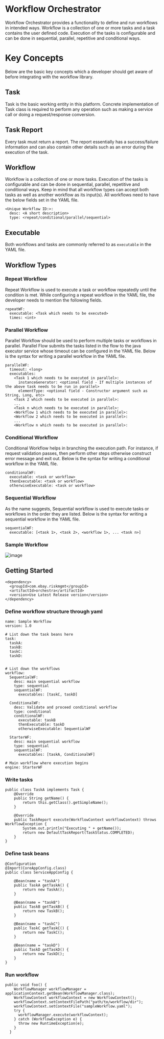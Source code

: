 # Workflow Orchestrator 

Workflow Orchestrator provides a functionality to define and run workflows in intended ways. Workflow is a collection of one or more tasks and a task contains the user defined code. Execution of the tasks is configurable and can be done in sequential, parallel, repetitive and conditional ways.

# Key Concepts
Below are the basic key concepts which a developer should get aware of before integrating with the workflow library. 
## Task
Task is the basic working entity in this platform. Concrete implementation of Task class is required to perform any operation such as making a service call or doing a request/response conversion. 

## Task Report
Every task must return a report. The report essentially has a success/failure information and can also contain other details such as an error during the execution of the task. 

## Workflow
Workflow is a collection of one or more tasks. Execution of the tasks is configurable and can be done in sequential, parallel, repetitive and conditional ways. Keep in mind that all workflow types can accept both tasks as well as another workflow as its input(s). All workflows need to have the below fields set in the YAML file.

    <Unique Workflow ID:>:
      desc: <A short description>
      type: <repeat/conditional/parallel/sequential>

## Executable
Both workflows and tasks are commonly referred to as `executable` in the YAML file.

## Workflow Types

### Repeat Workflow
Repeat Workflow is used to execute a task or workflow repeatedly until the condition is met. While configuring a repeat workflow in the YAML file, the developer needs to mention the following fields.


    repeatWF:
      executable: <Task which needs to be executed>
      times: <int>


### Parallel Workflow
Parallel Workflow should be used to perform multiple tasks or workflows in parallel. Parallel Flow submits the tasks listed in the flow to the java executor service whose timeout can be configured in the YAML file. Below is the syntax for writing a parallel workflow in the YAML file. 

    parallelWF:
      timeout: <long>
      executables:
        <Task 1 which needs to be executed in parallel>:
          instanceGenerator: <optional field - If multiple instances of the above task needs to be run in parallel>
          elementType: <optional field - Constructor argument such as String, Long, etc>
        <Task 2 which needs to be executed in parallel>:
        ...
        <Task n which needs to be executed in parallel>:
        <Workflow 1 which needs to be executed in parallel>:
        <Workflow 2 which needs to be executed in parallel>:
        ...
        <Workflow n which needs to be executed in parallel>:

### Conditional Workflow
Conditional Workflow helps in branching the execution path. For instance, if request validation passes, then perform other steps otherwise construct error message and exit out. Below is the syntax for writing a conditional workflow in the YAML file. 

    conditionalWF:
      executable: <task or workflow>
      thenExecutable: <task or workflow>
      otherwiseExecutable: <task or workflow>

### Sequential Workflow
As the name suggests, Sequential workflow is used to execute tasks or workflows in the order they are listed. Below is the syntax for writing a sequential workflow in the YAML file. 

    sequentialWF:
      executable: [<task 1>, <task 2>, <workflow 1>, ... <task n>]

### Sample Workflow

![image](https://github.com/eBay/orchestra/assets/78416587/221c0391-719f-4745-b77a-87da0e697b44)


## Getting Started

```
<dependency>
  <groupId>com.ebay.riskmgmt</groupId>
  <artifactId>orchestra</artifactId>
  <version>Use Latest Release version</version>
</dependency>
```
### Define workflow structure through yaml

```
name: Sample Workflow
version: 1.0

# List down the task beans here
task:
  taskA:
  taskB:
  taskC:
  taskD:


# List down the workflows
workflow:
  SequentialWF:
    desc: main sequential workflow
    type: sequential
    sequentialWF:
      executables: [taskC, taskD]
      
  ConditionalWF:
    desc: Validate and proceed conditional workflow
    type: conditional
    conditionalWF:
      executable: taskB
      thenExecutable: taskD
      otherwiseExecutable: SequentialWF
  
  StarterWF:
    desc: main sequential workflow
    type: sequential
    sequentialWF:
      executables: [taskA, ConditionalWF]

# Main workflow where execution begins
engine: StarterWF

```

### Write tasks
```
public class TaskA implements Task {
    @Override
    public String getName() {
        return this.getClass().getSimpleName();
    }

    @Override
    public TaskReport execute(WorkflowContext workflowContext) throws WorkflowException {
        System.out.println("Executing " + getName());
        return new DefaultTaskReport(TaskStatus.COMPLETED);
    }
}
```

### Define task beans

```
@Configuration
@Import(CoreAppConfig.class)
public class ServiceAppConfig {

    @Bean(name = "taskA")
    public TaskA getTaskA() {
        return new TaskA();
    }

    @Bean(name = "taskB")
    public TaskB getTaskB() {
        return new TaskB();
    }

    @Bean(name = "taskC")
    public TaskC getTaskC() {
        return new TaskC();
    }

    @Bean(name = "taskD")
    public TaskD getTaskD() {
        return new TaskD();
    }
}
```

### Run workflow

```
public void foo() {
    WorkflowManager workflowManager = applicationContext.getBean(WorkflowManager.class);
    WorkflowContext workflowContext = new WorkflowContext();
    workflowContext.setContextFilePath("path/to/workflow/dir");
    workflowContext.setContextFile("sampleWorkflow.yaml");
    try {
      workflowManager.execute(workflowContext);
    } catch (WorkflowException e) {
      throw new RuntimeException(e);
    }
  }
```
